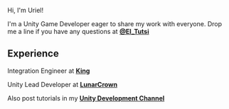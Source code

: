 Hi, I'm Uriel! 

I'm a Unity Game Developer eager to share my work with everyone. Drop me a line if you have any questions at [**@El_Tutsi**](https://twitter.com/El_tutsi)


## Experience

Integration Engineer at [**King**](https://www.king.com/)

Unity Lead Developer at [**LunarCrown**](http://lunarcrown.com/)

Also post tutorials in my [**Unity Development Channel**](https://www.youtube.com/@El_Tutsi)

